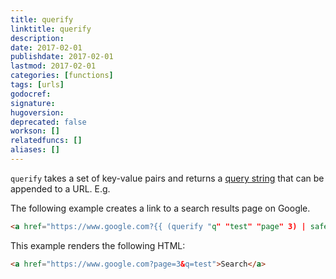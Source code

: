 ```yaml
---
title: querify
linktitle: querify
description:
date: 2017-02-01
publishdate: 2017-02-01
lastmod: 2017-02-01
categories: [functions]
tags: [urls]
godocref:
signature:
hugoversion:
deprecated: false
workson: []
relatedfuncs: []
aliases: []
---
```


`querify` takes a set of key-value pairs and returns a [query string](https://en.wikipedia.org/wiki/Query_string) that can be appended to a URL. E.g.

The following example creates a link to a search results page on Google.

```html
<a href="https://www.google.com?{{ (querify "q" "test" "page" 3) | safeURL }}">Search</a>
```

This example renders the following HTML:

```html
<a href="https://www.google.com?page=3&q=test">Search</a>
```